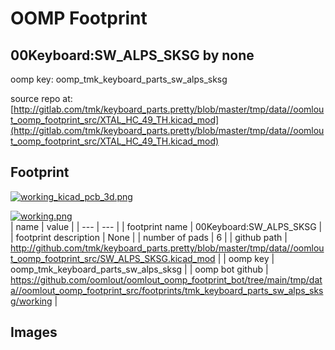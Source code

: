 # OOMP Footprint  
## 00Keyboard:SW_ALPS_SKSG  by none  
  
oomp key: oomp_tmk_keyboard_parts_sw_alps_sksg  
  
source repo at: [http://gitlab.com/tmk/keyboard_parts.pretty/blob/master/tmp/data//oomlout_oomp_footprint_src/XTAL_HC_49_TH.kicad_mod](http://gitlab.com/tmk/keyboard_parts.pretty/blob/master/tmp/data//oomlout_oomp_footprint_src/XTAL_HC_49_TH.kicad_mod)  
## Footprint  
  
[![working_kicad_pcb_3d.png](working_kicad_pcb_3d_600.png)](working_kicad_pcb_3d.png)  
  
[![working.png](working_600.png)](working.png)  
| name | value | 
| --- | --- | 
| footprint name | 00Keyboard:SW_ALPS_SKSG | 
| footprint description | None | 
| number of pads | 6 | 
| github path | http://github.com/tmk/keyboard_parts.pretty/blob/master/tmp/data//oomlout_oomp_footprint_src/SW_ALPS_SKSG.kicad_mod | 
| oomp key | oomp_tmk_keyboard_parts_sw_alps_sksg | 
| oomp bot github | https://github.com/oomlout/oomlout_oomp_footprint_bot/tree/main/tmp/data//oomlout_oomp_footprint_src/footprints/tmk_keyboard_parts_sw_alps_sksg/working | 
## Images  
